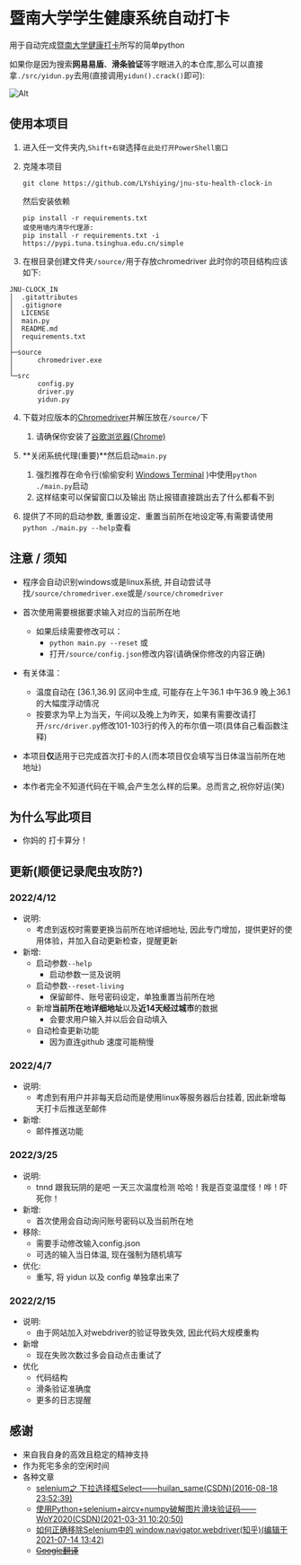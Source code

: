# 暨南大学学生健康系统自动打卡

用于自动完成[暨南大学健康打卡](https://stuhealth.jnu.edu.cn/#/login)所写的简单python  

如果你是因为搜索**网易易盾**、**滑条验证**等字眼进入的本仓库,那么可以直接拿`./src/yidun.py`去用(直接调用`yidun().crack()`即可):

![Alt](https://repobeats.axiom.co/api/embed/09ffb6e78e635d8995b20234a93eaecea6b1481c.svg "Repobeats analytics image")

## 使用本项目

1. 进入任一文件夹内,`Shift+右键`选择`在此处打开PowerShell窗口`
   
2. 克隆本项目
   
    ```git
    git clone https://github.com/LYshiying/jnu-stu-health-clock-in
    ```
    然后安装依赖
    ```pip
    pip install -r requirements.txt
    或使用墙内清华代理源:
    pip install -r requirements.txt -i https://pypi.tuna.tsinghua.edu.cn/simple
    ```

3. 在根目录创建文件夹`/source/`用于存放chromedriver
此时你的项目结构应该如下:
```
JNU-CLOCK_IN
│  .gitattributes
│  .gitignore
│  LICENSE
│  main.py
│  README.md
│  requirements.txt
│      
├─source
│      chromedriver.exe
│      
└─src
       config.py
       driver.py
       yidun.py
```

4. 下载对应版本的[Chromedriver](https://chromedriver.chromium.org/)并解压放在`/source/`下
   1. 请确保你安装了[谷歌浏览器(Chrome)](https://www.google.com/intl/zh-CN/chrome/)

5. **关闭系统代理(重要)**然后启动`main.py`
   1. 强烈推荐在命令行(偷偷安利 [Windows Terminal](https://github.com/microsoft/terminal) )中使用`python ./main.py`启动
   2. 这样结束可以保留窗口以及输出 防止报错直接跳出去了什么都看不到

6. 提供了不同的启动参数, 重置设定、重置当前所在地设定等,有需要请使用`python ./main.py --help`查看

## 注意 / 须知

- 程序会自动识别windows或是linux系统, 并自动尝试寻找`/source/chromedriver.exe`或是`/source/chromedriver`
- 首次使用需要根据要求输入对应的当前所在地
  - 如果后续需要修改可以：
    - `python main.py --reset` 或
    - 打开`/source/config.json`修改内容(请确保你修改的内容正确)

- 有关体温：
  - 温度自动在 \[36.1,36.9\] 区间中生成, 可能存在上午36.1 中午36.9 晚上36.1的大幅度浮动情况
  - 按要求为早上为当天，午间以及晚上为昨天，如果有需要改请打开`/src/driver.py`修改101-103行的传入的布尔值一项(具体自己看函数注释)

- 本项目**仅**适用于已完成首次打卡的人(而本项目仅会填写当日体温当前所在地地址)

- 本作者完全不知道代码在干嘛,会产生怎么样的后果。总而言之,祝你好运(笑)

## 为什么写此项目

- 你妈的 打卡算分！

## 更新(顺便记录爬虫攻防?)
### 2022/4/12
  - 说明:
    - 考虑到返校时需要更换当前所在地详细地址, 因此专门增加，提供更好的使用体验，并加入自动更新检查，提醒更新
  - 新增:
    - 启动参数`--help`
      - 启动参数一览及说明
    - 启动参数`--reset-living`
      - 保留邮件、账号密码设定，单独重置当前所在地
    - 新增**当前所在地详细地址**以及**近14天经过城市**的数据
      - 会要求用户输入并以后会自动填入
    - 自动检查更新功能
      - 因为直连github 速度可能稍慢
### 2022/4/7
  - 说明:
    - 考虑到有用户并非每天启动而是使用linux等服务器后台挂着, 因此新增每天打卡后推送至邮件
  - 新增:
    - 邮件推送功能
### 2022/3/25
  - 说明:
    - tnnd 跟我玩阴的是吧 一天三次温度检测 哈哈！我是百变温度怪！哗！吓死你！
  - 新增:
    - 首次使用会自动询问账号密码以及当前所在地
  - 移除:
    - 需要手动修改输入config.json
    - 可选的输入当日体温, 现在强制为随机填写
  - 优化:
    - 重写, 将 yidun 以及 config 单独拿出来了
### 2022/2/15
  - 说明:
    - 由于网站加入对webdriver的验证导致失效, 因此代码大规模重构
  - 新增
    - 现在失败次数过多会自动点击重试了
  - 优化
    - 代码结构
    - 滑条验证准确度
    - 更多的日志提醒

## 感谢
- 来自我自身的高效且稳定的精神支持
- 作为死宅多余的空闲时间
- 各种文章
  - [selenium之 下拉选择框Select——huilan_same(CSDN)(2016-08-18 23:52:39)](https://blog.csdn.net/huilan_same/article/details/52246012)
  - [使用Python+selenium+aircv+numpy破解图片滑块验证码——WoY2020(CSDN)(2021-03-31 10:20:50)](https://blog.csdn.net/weixin_38179939/article/details/115307333)
  - [如何正确移除Selenium中的 window.navigator.webdriver(知乎)(编辑于 2021-07-14 13:42)](https://zhuanlan.zhihu.com/p/117506307)
  - [~~Google翻译~~](https://translate.google.cn/)

